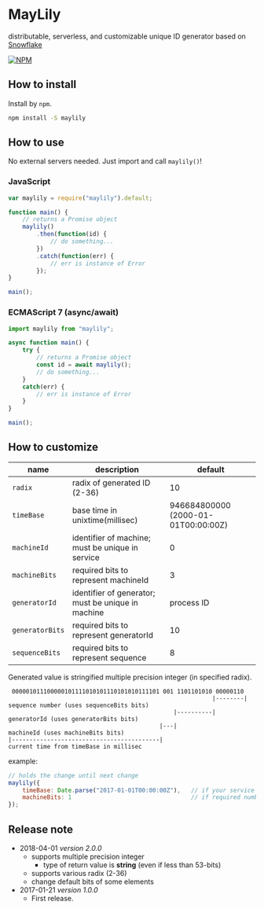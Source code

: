 # MayLily

distributable, serverless, and customizable unique ID generator based on [Snowflake](https://github.com/twitter/snowflake/tree/snowflake-2010/)

[![NPM](https://nodei.co/npm/maylily.svg?downloads=true&downloadRank=true&stars=true)](https://nodei.co/npm/maylily/)

## How to install

Install by `npm`.

```bash
npm install -S maylily
```

## How to use

No external servers needed.
Just import and call `maylily()`!

### JavaScript

```javascript
var maylily = require("maylily").default;

function main() {
    // returns a Promise object
    maylily()
        .then(function(id) {
            // do something...
        })
        .catch(function(err) {
            // err is instance of Error
        });
}

main();
```

### ECMAScript 7 (async/await)

```javascript
import maylily from "maylily";

async function main() {
    try {
        // returns a Promise object
        const id = await maylily();
        // do something...
    }
    catch(err) {
        // err is instance of Error
    }
}

main();
```

## How to customize

| name | description | default |
|------|-------------|---------|
| `radix` | radix of generated ID (2-36) | 10 |
| `timeBase` | base time in unixtime(millisec) | 946684800000 (2000-01-01T00:00:00Z) |
| `machineId` | identifier of machine; must be unique in service | 0 |
| `machineBits` | required bits to represent machineId | 3 |
| `generatorId` | identifier of generator; must be unique in machine | process ID |
| `generatorBits` | required bits to represent generatorId | 10 |
| `sequenceBits` | required bits to represent sequence | 8 |

Generated value is stringified multiple precision integer (in specified radix).

```
 000001011100000101111010101110101010111101 001 1101101010 00000110
                                                          |--------| sequence number (uses sequenceBits bits)
                                               |----------|          generatorId (uses generatorBits bits)
                                           |---|                     machineId (uses machineBits bits)
|------------------------------------------|                         current time from timeBase in millisec
```

example:

```javascript
// holds the change until next change
maylily({
    timeBase: Date.parse("2017-01-01T00:00:00Z"),   // if your service starts in 2017, this is enough.
    machineBits: 1                                  // if required number machines are up to 2, this is enough.
});
```

## Release note

* 2018-04-01 *version 2.0.0*
    * supports multiple precision integer
        * type of return value is **string** (even if less than 53-bits)
    * supports various radix (2-36)
    * change default bits of some elements
* 2017-01-21 *version 1.0.0*
    * First release.
